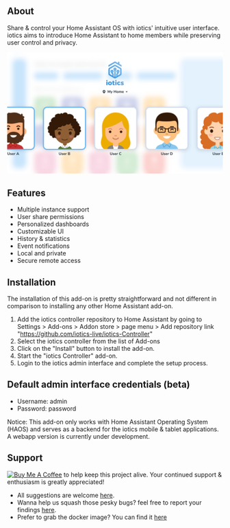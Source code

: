 ## About

Share & control your Home Assistant OS with iotics' intuitive user interface. iotics aims to introduce Home Assistant to home members while preserving user control and privacy.


![iotics dashboard](https://github.com/iotics-live/iotics-Controller/blob/master/iotics/Images/screenshot-003.png?raw=true)

## Features

- Multiple instance support
- User share permissions
- Personalized dashboards
- Customizable UI
- History & statistics
- Event notifications
- Local and private
- Secure remote access

## Installation

The installation of this add-on is pretty straightforward and not different in
comparison to installing any other Home Assistant add-on.

1. Add the iotics controller repository to Home Assistant by going to Settings > Add-ons > Addon store > page menu > Add repository link "https://github.com/iotics-live/iotics-Controller"
2. Select the iotics controller from the list of Add-ons
3. Click on the "Install" button to install the add-on.
4. Start the "iotics Controller" add-on.
5. Login to the iotics admin interface and complete the setup process.

## Default admin interface credentials (beta)
- Username: admin
- Password: password

Notice: This add-on only works with Home Assistant Operating System (HAOS) and serves as a backend for the iotics mobile & tablet applications. A webapp version is currently under development.

## Support

<a href="https://www.buymeacoffee.com/iotics" target="_blank"><img src="https://cdn.buymeacoffee.com/buttons/v2/default-yellow.png" alt="Buy Me A Coffee" style="height: 60px !important;width: 217px !important;" ></a> to help keep this project alive. Your continued support & enthusiasm is greatly appreciated! 
- All suggestions are welcome [here](https://github.com/iotics-live/iotics-Controller/pulls). 
- Wanna help us squash those pesky bugs? feel free to report your findings [here](https://github.com/iotics-live/iotics-Controller/issues). 
- Prefer to grab the docker image? You can find it [here](https://hub.docker.com/repository/docker/iotics/iotics-controller/general)

